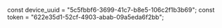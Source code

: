 const device_uuid = "5c5fbbf6-3699-41c7-b8e5-106c2f1b3b69";
const token = "622e35d1-52cf-4903-abab-09a5eda6f2bb";
